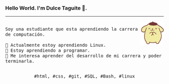 ### Hello World. I'm Dulce Taguite 👋.
---
<p>
  <img src="./pompom.gif" align="right" width="15%"/>
  <samp>
    <br>Soy una estudiante que esta aprendiendo la carrera de computación.
    <br>
    <br>🔹 Actualmente estoy aprendiendo Linux.
    <br>🔹 Estoy aprendiendo a programar.
    <br>🔹 Me interesa aprender del desarrollo de mi carrera y poder terminarla.
    </samp>
   <br>
  <br>
  <p align="center">
    <samp>
      #html, #css, #git, #SQL, #Bash, #linux
     </samp>
    <br>
  </p>
  
</p>
